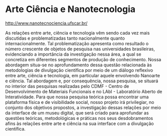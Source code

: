# Arte Ciência e Nanotecnologia

http://www.nanotecnociencia.ufscar.br/

As relações entre arte, ciência e tecnologia vêm sendo cada vez mais discutidas e problematizadas tanto nacionalmente quanto internacionalmente. Tal problematização apresenta como resultado o número crescente de objetos de pesquisa nas universidades brasileiras, evidenciando a importância da investigação nessa área, a qual se concretiza em diferentes segmentos de produção de conhecimento. Nossa abordagem situa-se no aprofundamento dessa questão relacionada às metodologias de divulgação científica por meio de um diálogo reflexivo entre arte, ciência e tecnologia, em particular aquele envolvendo Nanoarte e ciência. Tal abordagem e, por consequência, nossa pesquisa, se situará no interior das pesquisas realizadas pelo CDMF - Centro de Desenvolvimento de Materiais Funcionais e no LAbI - Laboratório Aberto de Interatividade. Para que nossa pesquisa teórica possa encontrar uma plataforma física e de visibilidade social, nosso projeto irá privilegiar, no conjunto dos objetivos propostos, a investigação dessas relações por meio da interface de um museu digital, que será criado para aprofundar as questões teóricas, metodológicas e práticas nos seus desdobramentos afins às relações entre arte e ciência na sua interface com a divulgação científica.

